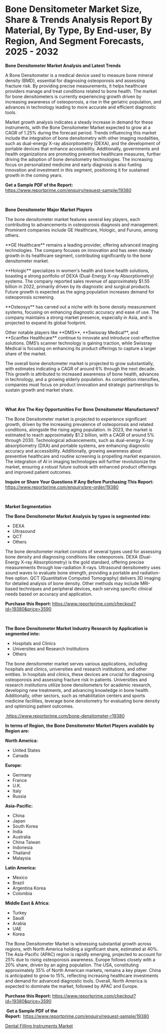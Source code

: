 <p><h1>Bone Densitometer Market Size, Share & Trends Analysis Report By Material, By Type, By End-user, By Region, And Segment Forecasts, 2025 - 2032</h1></p><p><strong>Bone Densitometer Market Analysis and Latest Trends</strong></p>
<p><p>A Bone Densitometer is a medical device used to measure bone mineral density (BMD), essential for diagnosing osteoporosis and assessing fracture risk. By providing precise measurements, it helps healthcare providers manage and treat conditions related to bone health. The market for bone densitometers is currently experiencing growth driven by increasing awareness of osteoporosis, a rise in the geriatric population, and advances in technology leading to more accurate and efficient diagnostic tools.</p><p>Market growth analysis indicates a steady increase in demand for these instruments, with the Bone Densitometer Market expected to grow at a CAGR of 1.25% during the forecast period. Trends influencing this market include the integration of bone densitometry with other imaging modalities, such as dual-energy X-ray absorptiometry (DEXA), and the development of portable devices that enhance accessibility. Additionally, governments and health organizations are promoting preventive healthcare measures, further driving the adoption of bone densitometry technologies. The increasing focus on personalized medicine and early diagnosis is also fueling innovation and investment in this segment, positioning it for sustained growth in the coming years.</p></p>
<p><strong>Get a Sample PDF of the Report:&nbsp;</strong> <a href="https://www.reportprime.com/enquiry/request-sample/19380?utm_campaign=3505&utm_medium=2&utm_source=Github&utm_content=ia&utm_term=19032025&utm_id=bone-densitometer">https://www.reportprime.com/enquiry/request-sample/19380</a></p>
<p>&nbsp;</p>
<p><strong>Bone Densitometer Major Market Players</strong></p>
<p><p>The bone densitometer market features several key players, each contributing to advancements in osteoporosis diagnosis and management. Prominent companies include GE Healthcare, Hologic, and Furuno, among others.</p><p>**GE Healthcare** remains a leading provider, offering advanced imaging technologies. The company focuses on innovation and has seen steady growth in its healthcare segment, contributing significantly to the bone densitometer market.</p><p>**Hologic** specializes in women's health and bone health solutions, boasting a strong portfolio of DEXA (Dual-Energy X-ray Absorptiometry) systems. The company reported sales revenue of approximately $1.55 billion in 2022, primarily driven by its diagnostic and surgical products. Future growth is expected as the aging population increases demand for osteoporosis screening.</p><p>**Osteosys** has carved out a niche with its bone density measurement systems, focusing on enhancing diagnostic accuracy and ease of use. The company maintains a strong market presence, especially in Asia, and is projected to expand its global footprint.</p><p>Other notable players like **DMS**, **Swissray Medical**, and **Scanflex Healthcare** continue to innovate and introduce cost-effective solutions. DMS’s scanner technology is gaining traction, while Swissray Medical is focusing on enhancing its product offerings to capture a larger share of the market.</p><p>The overall bone densitometer market is projected to grow substantially, with estimates indicating a CAGR of around 6% through the next decade. This growth is attributed to increased awareness of bone health, advances in technology, and a growing elderly population. As competition intensifies, companies must focus on product innovation and strategic partnerships to sustain growth and market share.</p></p>
<p>&nbsp;</p>
<p><strong>What Are The Key Opportunities For Bone Densitometer Manufacturers?</strong></p>
<p><p>The Bone Densitometer market is projected to experience significant growth, driven by the increasing prevalence of osteoporosis and related conditions, alongside the rising aging population. In 2023, the market is estimated to reach approximately $1.2 billion, with a CAGR of around 5% through 2030. Technological advancements, such as dual-energy X-ray absorptiometry (DXA) and portable systems, are enhancing diagnostic accuracy and accessibility. Additionally, growing awareness about preventive healthcare and routine screening is propelling market expansion. The integration of AI in imaging technologies will further revolutionize the market, ensuring a robust future outlook with enhanced product offerings and improved patient outcomes.</p></p>
<p><strong>Inquire or Share Your Questions If Any Before Purchasing This Report:</strong> <a href="https://www.reportprime.com/enquiry/pre-order/19380?utm_campaign=3505&utm_medium=2&utm_source=Github&utm_content=ia&utm_term=19032025&utm_id=bone-densitometer">https://www.reportprime.com/enquiry/pre-order/19380</a></p>
<p>&nbsp;</p>
<p><strong>Market Segmentation</strong></p>
<p><strong>The Bone Densitometer Market Analysis by types is segmented into:</strong></p>
<p><ul><li>DEXA</li><li>Ultrasound</li><li>QCT</li><li>Others</li></ul></p>
<p><p>The bone densitometer market consists of several types used for assessing bone density and diagnosing conditions like osteoporosis. DEXA (Dual-Energy X-ray Absorptiometry) is the gold standard, offering precise measurements through low-radiation X-rays. Ultrasound densitometry uses sound waves to evaluate bone strength, providing a portable and radiation-free option. QCT (Quantitative Computed Tomography) delivers 3D imaging for detailed analysis of bone density. Other methods may include MRI-based techniques and peripheral devices, each serving specific clinical needs based on accuracy and application.</p></p>
<p><strong>Purchase this Report:&nbsp;</strong><a href="https://www.reportprime.com/checkout?id=19380&price=3590&utm_campaign=3505&utm_medium=2&utm_source=Github&utm_content=ia&utm_term=19032025&utm_id=bone-densitometer">https://www.reportprime.com/checkout?id=19380&price=3590</a></p>
<p>&nbsp;</p>
<p><strong>The Bone Densitometer Market Industry Research by Application is segmented into:</strong></p>
<p><ul><li>Hospitals and Clinics</li><li>Universites and Research Institutions</li><li>Others</li></ul></p>
<p><p>The bone densitometer market serves various applications, including hospitals and clinics, universities and research institutions, and other entities. In hospitals and clinics, these devices are crucial for diagnosing osteoporosis and assessing fracture risk in patients. Universities and research institutions utilize bone densitometers for academic research, developing new treatments, and advancing knowledge in bone health. Additionally, other sectors, such as rehabilitation centers and sports medicine facilities, leverage bone densitometry for evaluating bone density and optimizing patient outcomes.</p></p>
<p><a href="https://www.reportprime.com/bone-densitometer-r19380?utm_campaign=3505&utm_medium=2&utm_source=Github&utm_content=ia&utm_term=19032025&utm_id=bone-densitometer">&nbsp;https://www.reportprime.com/bone-densitometer-r19380</a></p>
<p><strong>In terms of Region, the Bone Densitometer Market Players available by Region are:</strong></p>
<p>
    <p> <strong> North America: </strong>
        <ul>
            <li>United States</li>
            <li>Canada</li>
        </ul>
        </p> 
    <p> <strong> Europe: </strong>
        <ul>
            <li>Germany</li>
            <li>France</li>
            <li>U.K.</li>
            <li>Italy</li>
            <li>Russia</li>
        </ul>
        </p> 
    <p> <strong> Asia-Pacific: </strong>
        <ul>
            <li>China</li>
            <li>Japan</li>
            <li>South Korea</li>
            <li>India</li>
            <li>Australia</li>
            <li>China Taiwan</li>
            <li>Indonesia</li>
            <li>Thailand</li>
            <li>Malaysia</li>
        </ul>
        </p> 
    <p> <strong> Latin America: </strong>
        <ul>
            <li>Mexico</li>
            <li>Brazil</li>
            <li>Argentina Korea</li>
            <li>Colombia</li>
        </ul>
        </p> 
    <p> <strong> Middle East & Africa: </strong>
        <ul>
            <li>Turkey</li>
            <li>Saudi</li>
            <li>Arabia</li>
            <li>UAE</li>
            <li>Korea</li>
        </ul>
    </p>
    </p>
<p><p>The Bone Densitometer Market is witnessing substantial growth across regions, with North America holding a significant share, estimated at 40%. The Asia-Pacific (APAC) region is rapidly emerging, projected to account for 25% due to rising osteoporosis awareness. Europe follows closely with a 20% share, driven by an aging population. The USA, constituting approximately 35% of North American markets, remains a key player. China is anticipated to grow to 15%, reflecting increasing healthcare investments and demand for advanced diagnostic tools. Overall, North America is expected to dominate the market, followed by APAC and Europe.</p></p>
<p><strong>Purchase this Report: </strong><a href="https://www.reportprime.com/checkout?id=19380&price=3590&utm_campaign=3505&utm_medium=2&utm_source=Github&utm_content=ia&utm_term=19032025&utm_id=bone-densitometer">https://www.reportprime.com/checkout?id=19380&price=3590</a></p>
<p>&nbsp;<strong>Get a Sample PDF of the Report:&nbsp;&nbsp;</strong><a href="https://www.reportprime.com/enquiry/request-sample/19380?utm_campaign=3505&utm_medium=2&utm_source=Github&utm_content=ia&utm_term=19032025&utm_id=bone-densitometer">https://www.reportprime.com/enquiry/request-sample/19380</a></p>
<p><strong></strong></p>
<p><p><a href="https://github.com/ajegiobitsa/Market-Research-Report-List-1/blob/main/dental-filling-instruments-market.md?utm_campaign=3505&utm_medium=2&utm_source=Github&utm_content=ia&utm_term=19032025&utm_id=bone-densitometer">Dental Filling Instruments Market</a></p></p>